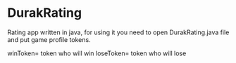 # DurakRating

Rating app written in java, 
for using it you need to open DurakRating.java file and put game profile tokens.

winToken= token who will win
loseToken= token who will lose
